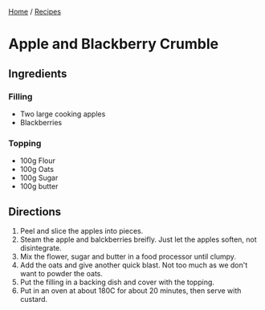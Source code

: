 [Home](../README.md) / [Recipes](README.md)

# Apple and Blackberry Crumble

## Ingredients
### Filling
- Two large cooking apples
- Blackberries

### Topping
- 100g Flour
- 100g Oats
- 100g Sugar
- 100g butter

## Directions
1. Peel and slice the apples into pieces.
1. Steam the apple and balckberries breifly.  Just let the apples soften, not disintegrate.
1. Mix the flower, sugar and butter in a food processor until clumpy.
1. Add the oats and give another quick blast.  Not too much as we don't want to powder the oats.
1. Put the filling in a backing dish and cover with the topping.
1. Put in an oven at about 180C for about 20 minutes, then serve with custard.
